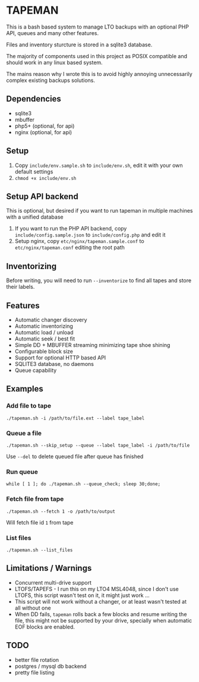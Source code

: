 # TAPEMAN

This is a bash based system to manage LTO backups with an optional PHP API, queues and many other features.

Files and inventory sturcture is stored in a sqlite3 database.

The majority of components used in this project as POSIX compatible and should work in any linux based system.

The mains reason why I wrote this is to avoid highly annoying unnecessarily complex existing backups solutions.

## Dependencies

- sqlite3
- mbuffer
- php5+ (optional, for api)
- nginx (optional, for api)

## Setup

1. Copy `include/env.sample.sh` to `include/env.sh`, edit it with your own default settings
2. `chmod +x include/env.sh`

## Setup API backend

This is optional, but desired if you want to run tapeman in multiple machines with a unified database

1. If you want to run the PHP API backend, copy `include/config.sample.json` to `include/config.php` and edit it
2. Setup nginx, copy `etc/nginx/tapeman.sample.conf` to `etc/nginx/tapeman.conf` editing the root path

## Inventorizing

Before writing, you will need to run `--inventorize` to find all tapes and store their labels.

## Features

- Automatic changer discovery
- Automatic inventorizing
- Automatic load / unload
- Automatic seek / best fit
- Simple DD + MBUFFER streaming minimizing tape shoe shining
- Configurable block size 
- Support for optional HTTP based API
- SQLITE3 database, no daemons
- Queue capability

## Examples

### Add file to tape

```./tapeman.sh -i /path/to/file.ext --label tape_label```

### Queue a file

```./tapeman.sh --skip_setup --queue --label tape_label -i /path/to/file```

Use `--del` to delete queued file after queue has finished

### Run queue

```while [ 1 ]; do ./tapeman.sh --queue_check; sleep 30;done;```

### Fetch file from tape

```./tapeman.sh --fetch 1 -o /path/to/output```

Will fetch file id `1` from tape

### List files

```./tapeman.sh --list_files```

## Limitations / Warnings

- Concurrent multi-drive support
- LTOFS/TAPEFS - I run this on my LTO4 MSL4048, since I don't use LTOFS, this script wasn't test on it, it might just work ...
- This script will not work without a changer, or at least wasn't tested at all without one
- When DD fails, `tapeman` rolls back a few blocks and resume writing the file, this might not be supported by your drive, specially when automatic EOF blocks are enabled.

## TODO

- better file rotation
- postgres / mysql db backend
- pretty file listing
